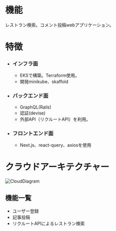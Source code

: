 # 機能

レストラン検索。コメント投稿webアプリケーション。

# 特徴
- ### インフラ面
  - EKSで構築。Terraform使用。
  - 開発minikube、skaffold
- ### バックエンド面
  - GraphQL(Rails)
  - 認証(devise)
  - 外部API（リクルートAPI）を利用。
- ### フロントエンド面
  - Next.js、react-query、axiosを使用

# クラウドアーキテクチャー
![CloudDiagram](https://user-images.githubusercontent.com/89893576/131615273-f69901fa-0807-4a0a-b5c2-b22fabd97165.jpg)


## 機能一覧
- ユーザー登録
- 記事投稿
- リクルートAPIによるレストラン検索